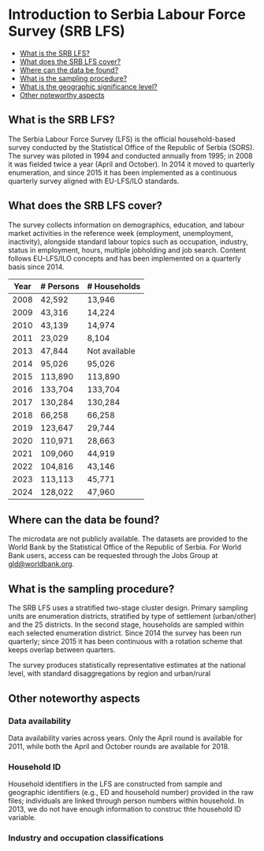 # Introduction to Serbia Labour Force Survey (SRB LFS)

- [What is the SRB LFS?](#what-is-the-srb-lfs)
- [What does the SRB LFS cover?](#what-does-the-srb-lfs-cover)
- [Where can the data be found?](#where-can-the-data-be-found)
- [What is the sampling procedure?](#what-is-the-sampling-procedure)
- [What is the geographic significance level?](#what-is-the-geographic-significance-level)
- [Other noteworthy aspects](#other-noteworthy-aspects)

## What is the SRB LFS?
The Serbia Labour Force Survey (LFS) is the official household-based survey conducted by the Statistical Office of the Republic of Serbia (SORS). The survey was piloted in 1994 and conducted annually from 1995; in 2008 it was fielded twice a year (April and October). In 2014 it moved to quarterly enumeration, and since 2015 it has been implemented as a continuous quarterly survey aligned with EU-LFS/ILO standards. 

## What does the SRB LFS cover?
The survey collects information on demographics, education, and labour market activities in the reference week (employment, unemployment, inactivity), alongside standard labour topics such as occupation, industry, status in employment, hours, multiple jobholding and job search. Content follows EU-LFS/ILO concepts and has been implemented on a quarterly basis since 2014.

| Year | # Persons | # Households |
|------|------------|--------------|
| 2008 | 42,592     | 13,946       |
| 2009 | 43,316     | 14,224       |
| 2010 | 43,139     | 14,974       |
| 2011 | 23,029     | 8,104        |
| 2013 | 47,844     | Not available       |
| 2014 | 95,026     | 95,026       |
| 2015 | 113,890    | 113,890      |
| 2016 | 133,704    | 133,704      |
| 2017 | 130,284    | 130,284      |
| 2018 | 66,258     | 66,258       |
| 2019 | 123,647    | 29,744       |
| 2020 | 110,971    | 28,663       |
| 2021 | 109,060    | 44,919       |
| 2022 | 104,816    | 43,146       |
| 2023 | 113,113    | 45,771       |
| 2024 | 128,022    | 47,960       |


## Where can the data be found?
The microdata are not publicly available. The datasets are provided to the World Bank by the Statistical Office of the Republic of Serbia. For World Bank users, access can be requested through the Jobs Group at gld@worldbank.org.

## What is the sampling procedure?
The SRB LFS uses a stratified two-stage cluster design. Primary sampling units are enumeration districts, stratified by type of settlement (urban/other) and the 25 districts. In the second stage, households are sampled within each selected enumeration district. Since 2014 the survey has been run quarterly; since 2015 it has been continuous with a rotation scheme that keeps overlap between quarters. 

The survey produces statistically representative estimates at the national level, with standard disaggregations by region and urban/rural 


## Other noteworthy aspects

### Data availability
Data availability varies across years. Only the April round is available for 2011, while both the April and October rounds are available for 2018.


### Household ID
Household identifiers in the LFS are constructed from sample and geographic identifiers (e.g., ED and household number) provided in the raw files; individuals are linked through person numbers within household. In 2013, we do not have enough information to construc thte household ID variable. 

### Industry and occupation classifications
